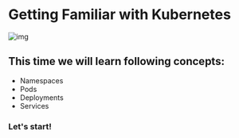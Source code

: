 # Getting Familiar with Kubernetes

![img](https://www.openshift.com/hubfs/images/enterprise-kubernetes.svg?t=1527106851625)

## This time we will learn following concepts:
- Namespaces
- Pods
- Deployments
- Services

### Let's start!
